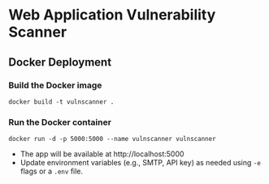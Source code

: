 # Web Application Vulnerability Scanner

## Docker Deployment

### Build the Docker image
```
docker build -t vulnscanner .
```

### Run the Docker container
```
docker run -d -p 5000:5000 --name vulnscanner vulnscanner
```

- The app will be available at http://localhost:5000
- Update environment variables (e.g., SMTP, API key) as needed using `-e` flags or a `.env` file. 